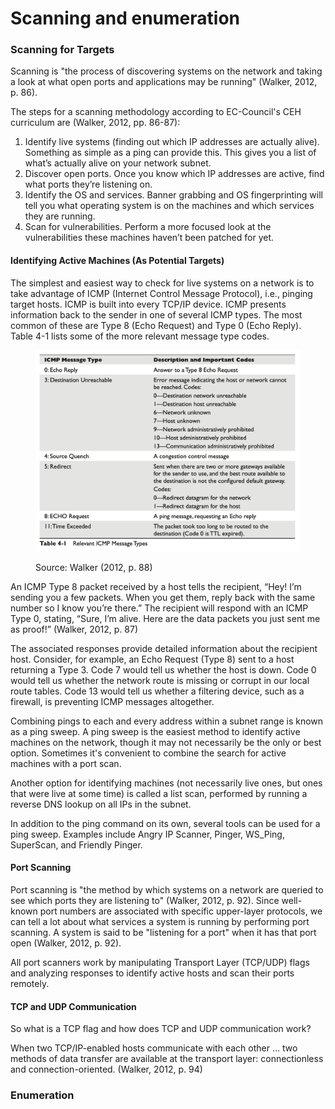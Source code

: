# Scanning and enumeration

### Scanning for Targets

Scanning is "the process of discovering systems on the network and taking a look at what open ports and applications may be running" (Walker, 2012, p. 86).&#x20;

The steps for a scanning methodology according to EC-Council's CEH curriculum are (Walker, 2012, pp. 86-87):

1. Identify live systems (finding out which IP addresses are actually alive). Something as simple as a ping can provide this. This gives you a list of what’s actually alive on your network subnet.
2. Discover open ports. Once you know which IP addresses are active, find what ports they’re listening on.
3. Identify the OS and services. Banner grabbing and OS fingerprinting will tell you what operating system is on the machines and which services they are running.
4. Scan for vulnerabilities. Perform a more focused look at the vulnerabilities these machines haven’t been patched for yet.&#x20;

#### Identifying Active Machines (As Potential Targets)

The simplest and easiest way to check for live systems on a network is to take advantage of ICMP (Internet Control Message Protocol), i.e., pinging target hosts. ICMP is built into every TCP/IP device. ICMP presents information back to the sender in one of several ICMP types. The most common of these are Type 8 (Echo Request) and Type 0 (Echo Reply). Table 4-1 lists some of the more relevant message type codes.

<figure><img src="../../.gitbook/assets/image (2).png" alt="ICMP message types"><figcaption><p>Source: Walker (2012, p. 88)</p></figcaption></figure>

An ICMP Type 8 packet received by a host tells the recipient, “Hey! I’m sending you a few packets. When you get them, reply back with the same number so I know you’re there.” The recipient will respond with an ICMP Type 0, stating, “Sure, I’m alive. Here are the data packets you just sent me as proof!” (Walker, 2012, p. 87)

The associated responses provide detailed information about the recipient host. Consider, for example, an Echo Request (Type 8) sent to a host returning a Type 3. Code 7 would tell us whether the host is down. Code 0 would tell us whether the network route is missing or corrupt in our local route tables. Code 13 would tell us whether a filtering device, such as a firewall, is preventing ICMP messages altogether.

Combining pings to each and every address within a subnet range is known as a ping sweep. A ping sweep is the easiest method to identify active machines on the network, though it may not necessarily be the only or best option. Sometimes it's convenient to combine the search for active machines with a port scan.

Another option for identifying machines (not necessarily live ones, but ones that were live at some time) is called a list scan, performed by running a reverse DNS lookup on all IPs in the subnet.

In addition to the ping command on its own, several tools can be used for a ping sweep. Examples include Angry IP Scanner, Pinger, WS\_Ping, SuperScan, and Friendly Pinger.

#### Port Scanning

Port scanning is "the method by which systems on a network are queried to see which ports they are listening to" (Walker, 2012, p. 92). Since well-known port numbers are associated with specific upper-layer protocols, we can tell a lot about what services a system is running by performing port scanning. A system is said to be "listening for a port" when it has that port open (Walker, 2012, p. 92).

All port scanners work by manipulating Transport Layer (TCP/UDP) flags and analyzing responses to identify active hosts and scan their ports remotely.

#### TCP and UDP Communication

So what is a TCP flag and how does TCP and UDP communication work?

When two TCP/IP-enabled hosts communicate with each other … two methods of data transfer are available at the transport layer: connectionless and connection-oriented. (Walker, 2012, p. 94)

### Enumeration
